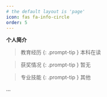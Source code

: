 ```yaml
---
# the default layout is 'page'
icon: fas fa-info-circle
order: 5
---
```


**个人简介**

> 教育经历
{: .prompt-tip }
本科在读

> 获奖情况
{: .prompt-tip }
暂无

> 专业技能
{: .prompt-tip }
其他

…
